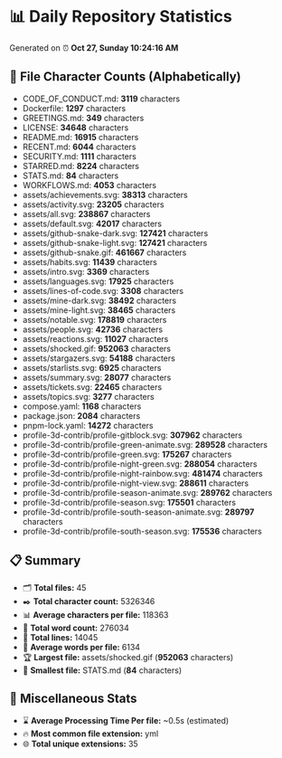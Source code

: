 # 📊 Daily Repository Statistics
Generated on ⏰ **Oct 27, Sunday 10:24:16 AM**

## 📂 File Character Counts (Alphabetically)
- CODE_OF_CONDUCT.md: **3119** characters
- Dockerfile: **1297** characters
- GREETINGS.md: **349** characters
- LICENSE: **34648** characters
- README.md: **16915** characters
- RECENT.md: **6044** characters
- SECURITY.md: **1111** characters
- STARRED.md: **8224** characters
- STATS.md: **84** characters
- WORKFLOWS.md: **4053** characters
- assets/achievements.svg: **38313** characters
- assets/activity.svg: **23205** characters
- assets/all.svg: **238867** characters
- assets/default.svg: **42017** characters
- assets/github-snake-dark.svg: **127421** characters
- assets/github-snake-light.svg: **127421** characters
- assets/github-snake.gif: **461667** characters
- assets/habits.svg: **11439** characters
- assets/intro.svg: **3369** characters
- assets/languages.svg: **17925** characters
- assets/lines-of-code.svg: **3308** characters
- assets/mine-dark.svg: **38492** characters
- assets/mine-light.svg: **38465** characters
- assets/notable.svg: **178819** characters
- assets/people.svg: **42736** characters
- assets/reactions.svg: **11027** characters
- assets/shocked.gif: **952063** characters
- assets/stargazers.svg: **54188** characters
- assets/starlists.svg: **6925** characters
- assets/summary.svg: **28077** characters
- assets/tickets.svg: **22465** characters
- assets/topics.svg: **3277** characters
- compose.yaml: **1168** characters
- package.json: **2084** characters
- pnpm-lock.yaml: **14272** characters
- profile-3d-contrib/profile-gitblock.svg: **307962** characters
- profile-3d-contrib/profile-green-animate.svg: **289528** characters
- profile-3d-contrib/profile-green.svg: **175267** characters
- profile-3d-contrib/profile-night-green.svg: **288054** characters
- profile-3d-contrib/profile-night-rainbow.svg: **481474** characters
- profile-3d-contrib/profile-night-view.svg: **288611** characters
- profile-3d-contrib/profile-season-animate.svg: **289762** characters
- profile-3d-contrib/profile-season.svg: **175501** characters
- profile-3d-contrib/profile-south-season-animate.svg: **289797** characters
- profile-3d-contrib/profile-south-season.svg: **175536** characters

## 📋 Summary
- 🗂️ **Total files:** 45
- ✒️ **Total character count:** 5326346
- 📊 **Average characters per file:** 118363
- 📝 **Total word count:** 276034
- 🧾 **Total lines:** 14045
- 📐 **Average words per file:** 6134
- 🏆 **Largest file:** assets/shocked.gif (**952063** characters)
- 🥉 **Smallest file:** STATS.md (**84** characters)

## 🌟 Miscellaneous Stats
- ⌛ **Average Processing Time Per file:** ~0.5s (estimated)
- 🔥 **Most common file extension:** yml
- 🌐 **Total unique extensions:** 35
